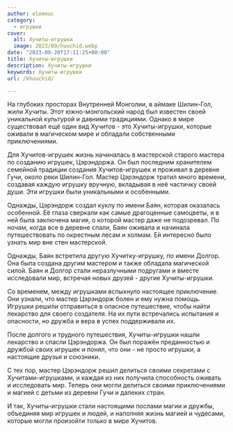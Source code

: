 ```yaml
---
author: olomouc
category:
  - игрушки
cover:
  alt: Хучиты-игрушки
  image: 2023/09/huuchid.webp
date: "2023-09-20T17:11:25+00:00"
title: Хучиты-игрушки
description: Хучиты-игрушки
keywords: Хучиты-игрушки
url: /khuuchid/

---
```

На глубоких просторах Внутренней Монголии, в аймаке Шилин\-Гол, жили Хучиты. Этот южно\-монгольский народ был известен своей уникальной культурой и давними традициями. Однако в мире существовал ещё один вид Хучитов \- это Хучиты-игрушки, которые оживали в магическом мире и обладали собственными приключениями.

Для Хучитов-игрушек жизнь начиналась в мастерской старого мастера по созданию игрушек, Цэрэндоржа. Он был последним хранителем семейной традиции создания Хучитов-игрушек и проживал в деревне Гучи, около реки Шилин-Гол. Мастер Цэрэндорж тратил много времени, создавая каждую игрушку вручную, вкладывая в неё частичку своей души. Эти игрушки были уникальными и особенными.

Однажды, Цэрэндорж создал куклу по имени Баян, которая оказалась особенной. Её глаза сверкали как самые драгоценные самоцветы, и в ней была заключена магия, о которой мастер даже не подозревал. По ночам, когда все в деревне спали, Баян оживала и начинала путешествовать по окрестным лесам и холмам. Ей интересно было узнать мир вне стен мастерской.

Однажды, Баян встретила другую Хучитку\-игрушку, по имени Долгор. Она была создана другим мастером и также обладала магической силой. Баян и Долгор стали неразлучными подругами и вместе исследовали мир, встречая новых друзей \- другие Хучиты-игрушки.

Со временем, между игрушками вспыхнуло настоящее приключение. Они узнали, что мастер Цэрэндорж болен и ему нужна помощь. Игрушки решили отправиться в опасное путешествие, чтобы найти лекарство для своего создателя. На их пути встречались испытания и опасности, но дружба и вера в успех поддерживали их.

После долгого и трудного путешествия, Хучиты\-игрушки нашли лекарство и спасли Цэрэндоржа. Он был поражён преданностью и дружбой своих игрушек и понял, что они \- не просто игрушки, а настоящие друзья и союзники.

С тех пор, мастер Цэрэндорж решил делиться своими секретами с Хучитами-игрушками, и каждая из них получила способность оживать и исследовать мир. Теперь они могли делиться своими приключениями и магией с детьми из деревни Гучи и далеких стран.

И так, Хучиты-игрушки стали настоящими послами магии и дружбы, объединяя мир игрушек и людей, и наполняя жизнь магией и чудесами, которые могли произойти только в мире Хучитов.
